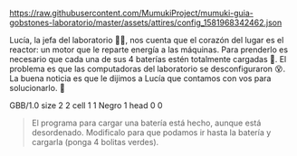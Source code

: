 https://raw.githubusercontent.com/MumukiProject/mumuki-guia-gobstones-laboratorio/master/assets/attires/config_1581968342462.json

<gs-toolbox toolbox-url="https://raw.githubusercontent.com/MumukiProject/mumuki-guia-gobstones-brazos-roboticos/master/assets/toolbox_1581090983723.xml"></gs-toolbox>

Lucía, la jefa del laboratorio :woman_scientist:, nos cuenta que el corazón del lugar es el reactor: un motor que le reparte energía a las máquinas. Para prenderlo es necesario que cada una de sus 4 baterías estén totalmente cargadas :battery:. El problema es que las computadoras del laboratorio se desconfiguraron :dizzy_face:. La buena noticia es que le dijimos a Lucía que contamos con vos para solucionarlo. :raised_hands:

<gs-board>
  GBB/1.0
    size 2 2
    cell 1 1 Negro 1 
    head 0 0
</gs-board>

> El programa para cargar una batería está hecho, aunque está desordenado. Modificalo para que podamos ir hasta la batería y cargarla (ponga 4 bolitas verdes).
